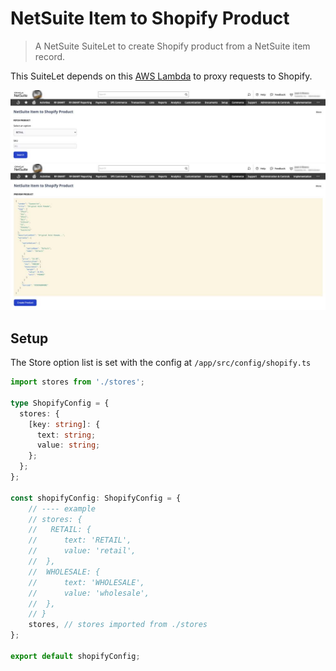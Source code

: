 # NetSuite Item to Shopify Product

> A NetSuite SuiteLet to create Shopify product from a NetSuite item record.

This SuiteLet depends on this [AWS Lambda](https://github.com/SuavecitoInc/netsuite-to-shopify-product-lambda) to proxy requests to Shopify.

<div align="center">
	<img src="./screenshots/netsuite-item-to-shopify-product.jpg" alt="Screenshot" width="800">
</div>

<div align="center">
	<img src="./screenshots/netsuite-item-to-shopify-product-preview.jpg" alt="Screenshot" width="800">
</div>

## Setup

The Store option list is set with the config at `/app/src/config/shopify.ts`

```typescript
import stores from './stores';

type ShopifyConfig = {
  stores: {
    [key: string]: {
      text: string;
      value: string;
    };
  };
};

const shopifyConfig: ShopifyConfig = {
	// ---- example
	// stores: {
	//   RETAIL: {
	// 		text: 'RETAIL',
	// 		value: 'retail',
	// 	},
	// 	WHOLESALE: {
	// 		text: 'WHOLESALE',
	// 		value: 'wholesale',
	// 	},
	// }
	stores, // stores imported from ./stores
};

export default shopifyConfig;

```